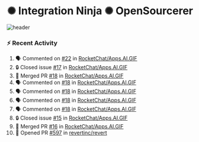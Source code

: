  
<h1 align="center">✺ Integration Ninja ✺ OpenSourcerer</h1>

![header](https://github.com/Nabhag8848/Nabhag8848/assets/65061890/3ecbdaa2-ea2a-4413-a40a-87945f5fb05a)

### :zap: Recent Activity

<!--START_SECTION:activity-->
1. 🗣 Commented on [#22](https://github.com/RocketChat/Apps.AI.GIF/pull/22#issuecomment-2254582669) in [RocketChat/Apps.AI.GIF](https://github.com/RocketChat/Apps.AI.GIF)
2. 🔒 Closed issue [#17](https://github.com/RocketChat/Apps.AI.GIF/issues/17) in [RocketChat/Apps.AI.GIF](https://github.com/RocketChat/Apps.AI.GIF)
3. 🎉 Merged PR [#18](https://github.com/RocketChat/Apps.AI.GIF/pull/18) in [RocketChat/Apps.AI.GIF](https://github.com/RocketChat/Apps.AI.GIF)
4. 🗣 Commented on [#18](https://github.com/RocketChat/Apps.AI.GIF/pull/18#issuecomment-2253857026) in [RocketChat/Apps.AI.GIF](https://github.com/RocketChat/Apps.AI.GIF)
5. 🗣 Commented on [#18](https://github.com/RocketChat/Apps.AI.GIF/pull/18#issuecomment-2250223211) in [RocketChat/Apps.AI.GIF](https://github.com/RocketChat/Apps.AI.GIF)
6. 🗣 Commented on [#18](https://github.com/RocketChat/Apps.AI.GIF/pull/18#issuecomment-2249576902) in [RocketChat/Apps.AI.GIF](https://github.com/RocketChat/Apps.AI.GIF)
7. 🗣 Commented on [#18](https://github.com/RocketChat/Apps.AI.GIF/pull/18#issuecomment-2247754736) in [RocketChat/Apps.AI.GIF](https://github.com/RocketChat/Apps.AI.GIF)
8. 🔒 Closed issue [#15](https://github.com/RocketChat/Apps.AI.GIF/issues/15) in [RocketChat/Apps.AI.GIF](https://github.com/RocketChat/Apps.AI.GIF)
9. 🎉 Merged PR [#16](https://github.com/RocketChat/Apps.AI.GIF/pull/16) in [RocketChat/Apps.AI.GIF](https://github.com/RocketChat/Apps.AI.GIF)
10. 💪 Opened PR [#597](https://github.com/revertinc/revert/pull/597) in [revertinc/revert](https://github.com/revertinc/revert)
<!--END_SECTION:activity-->

  




